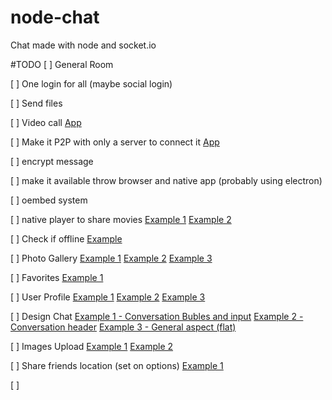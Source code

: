 # node-chat
Chat made with node and socket.io

#TODO
[ ] General Room

[ ] One login for all (maybe social login)

[ ] Send files

[ ] Video call [App](https://github.com/jeremija/peer-calls)

[ ] Make it P2P with only a server to connect it [App](https://github.com/moose-team/friends)

[ ] encrypt message

[ ] make it available throw browser and native app (probably using electron)

[ ] oembed system

[ ] native player to share movies [Example 1](https://dribbble.com/shots/2456676-Dark-side-calling-for-mac/attachments/478962)  [Example 2](https://dribbble.com/shots/2422625-Dark-Side-calling/attachments/469904)

[ ] Check if offline [Example](https://www.npmjs.com/package/offline-js)

[ ] Photo Gallery [Example 1](https://dribbble.com/shots/2097044-Chat-Photo-App/attachments/378373) [Example 2](https://dribbble.com/shots/2061200-Team-working-collection-2/attachments/368626) [Example 3](https://dribbble.com/shots/2778947-Media-library-dashboard/attachments/567181)

[ ] Favorites [Example 1](https://dribbble.com/shots/2720246-Design-chat-v2/attachments/550683)

[ ] User Profile [Example 1](https://dribbble.com/shots/2508149-Chat-Screen-just-for-spare-pixels/attachments/493619) [Example 2](https://dribbble.com/shots/1311758-Couple-Web-Beta/attachments/183823) [Example 3](https://dribbble.com/shots/2077656-Messaging-App-UI/attachments/372948)

[ ] Design Chat [Example 1 - Conversation Bubles and input](https://dribbble.com/shots/1966188-Time-Chat-App) [Example 2 - Conversation header](https://dribbble.com/shots/2800660-Gredash-Chat/attachments/573473) [Example 3 - General aspect (flat)](https://dribbble.com/shots/2177157-Desktop-Chat-App/attachments/400887)

[ ] Images Upload [Example 1](https://dribbble.com/shots/1960531-Web-App-2nd-Iteration/attachments/340628) [Example 2](https://dribbble.com/shots/1416353-chat-application/attachments/207407)

[ ] Share friends location (set on options) [Example 1](https://dribbble.com/shots/2748229-travel-backpacker-ipad-app/attachments/569135)

[ ] 
